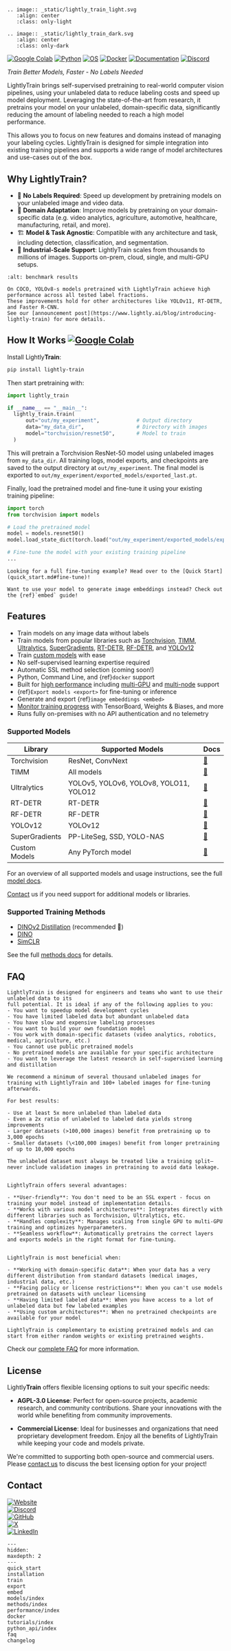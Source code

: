 # <span style="display:none;">LightlyTrain Documentation</span>

```{eval-rst}
.. image:: _static/lightly_train_light.svg
   :align: center
   :class: only-light

.. image:: _static/lightly_train_dark.svg
   :align: center
   :class: only-dark
```

[![Google Colab](https://colab.research.google.com/assets/colab-badge.svg)](https://colab.research.google.com/github/lightly-ai/lightly-train/blob/main/examples/notebooks/quick_start.ipynb)
[![Python](https://img.shields.io/badge/Python-3.8%7C3.9%7C3.10%7C3.11%7C3.12-blue.svg)](https://docs.lightly.ai/train/stable/installation.html)
[![OS](https://img.shields.io/badge/OS-Linux%7CMacOS%7CWindows-blue.svg)](https://docs.lightly.ai/train/stable/installation.html)
[![Docker](https://img.shields.io/badge/Docker-blue?logo=docker&logoColor=fff)](https://docs.lightly.ai/train/stable/docker.html#)
[![Documentation](https://img.shields.io/badge/Documentation-blue)](https://docs.lightly.ai/train/stable/)
[![Discord](https://img.shields.io/discord/752876370337726585?logo=discord&logoColor=white&label=discord&color=7289da)](https://discord.gg/xvNJW94)

*Train Better Models, Faster - No Labels Needed*

LightlyTrain brings self-supervised pretraining to real-world computer vision pipelines, using
your unlabeled data to reduce labeling costs and speed up model deployment. Leveraging the
state-of-the-art from research, it pretrains your model on your unlabeled, domain-specific
data, significantly reducing the amount of labeling needed to reach a high model performance.

This allows you to focus on new features and domains instead of managing your labeling cycles.
LightlyTrain is designed for simple integration into existing training pipelines and supports
a wide range of model architectures and use-cases out of the box.

## Why Lightly**Train**?

- 💸 **No Labels Required**: Speed up development by pretraining models on your unlabeled image and video data.
- 🔄 **Domain Adaptation**: Improve models by pretraining on your domain-specific data (e.g. video analytics, agriculture, automotive, healthcare, manufacturing, retail, and more).
- 🏗️ **Model & Task Agnostic**: Compatible with any architecture and task, including detection, classification, and segmentation.
- 🚀 **Industrial-Scale Support**: LightlyTrain scales from thousands to millions of images. Supports on-prem, cloud, single, and multi-GPU setups.

```{figure} https://github.com/user-attachments/assets/99cded12-7f16-498d-ab54-aee60b26b5ae
:alt: benchmark results

On COCO, YOLOv8-s models pretrained with LightlyTrain achieve high performance across all tested label fractions.
These improvements hold for other architectures like YOLOv11, RT-DETR, and Faster R-CNN.
See our [announcement post](https://www.lightly.ai/blog/introducing-lightly-train) for more details.
```

## How It Works [![Google Colab](https://colab.research.google.com/assets/colab-badge.svg)](https://colab.research.google.com/github/lightly-ai/lightly-train/blob/main/examples/notebooks/quick_start.ipynb)

Install Lightly**Train**:

```bash
pip install lightly-train
```

Then start pretraining with:

```python
import lightly_train

if __name__ == "__main__":
  lightly_train.train(
      out="out/my_experiment",            # Output directory
      data="my_data_dir",                 # Directory with images
      model="torchvision/resnet50",       # Model to train
  )
```

This will pretrain a Torchvision ResNet-50 model using unlabeled images from `my_data_dir`.
All training logs, model exports, and checkpoints are saved to the output directory
at `out/my_experiment`. The final model is exported to `out/my_experiment/exported_models/exported_last.pt`.

Finally, load the pretrained model and fine-tune it using your existing training pipeline:

```python
import torch
from torchvision import models

# Load the pretrained model
model = models.resnet50()
model.load_state_dict(torch.load("out/my_experiment/exported_models/exported_last.pt"))

# Fine-tune the model with your existing training pipeline
...
```

```{seealso}
Looking for a full fine-tuning example? Head over to the [Quick Start](quick_start.md#fine-tune)!
```

```{seealso}
Want to use your model to generate image embeddings instead? Check out the {ref}`embed` guide!
```

## Features

- Train models on any image data without labels
- Train models from popular libraries such as [Torchvision](#models-torchvision),
  [TIMM](#models-timm), [Ultralytics](#models-ultralytics), [SuperGradients](#models-supergradients),
  [RT-DETR](#models-rtdetr), [RF-DETR](#models-rfdetr), and [YOLOv12](#models-yolov12)
- Train [custom models](#custom-models) with ease
- No self-supervised learning expertise required
- Automatic SSL method selection (coming soon!)
- Python, Command Line, and {ref}`docker` support
- Built for [high performance](#performance) including [multi-GPU](#multi-gpu) and [multi-node](#multi-node) support
- {ref}`Export models <export>` for fine-tuning or inference
- Generate and export {ref}`image embeddings <embed>`
- [Monitor training progress](#logging) with TensorBoard, Weights & Biases, and more
- Runs fully on-premises with no API authentication and no telemetry

### Supported Models

| Library | Supported Models | Docs |
|------------------|----------------------------------------|------|
| Torchvision | ResNet, ConvNext | [🔗](#models-torchvision) |
| TIMM | All models | [🔗](#models-timm) |
| Ultralytics | YOLOv5, YOLOv6, YOLOv8, YOLO11, YOLO12 | [🔗](#models-ultralytics) |
| RT-DETR | RT-DETR | [🔗](#models-rtdetr) |
| RF-DETR | RF-DETR | [🔗](#models-rfdetr) |
| YOLOv12 | YOLOv12 | [🔗](#models-yolov12) |
| SuperGradients | PP-LiteSeg, SSD, YOLO-NAS | [🔗](#models-supergradients) |
| Custom Models | Any PyTorch model | [🔗](#custom-models) |

For an overview of all supported models and usage instructions, see the full [model docs](#models-supported-libraries).

[Contact](#contact) us if you need support for additional models or libraries.

### Supported Training Methods

- [DINOv2 Distillation](#methods-distillation) (recommended 🚀)
- [DINO](#methods-dino)
- [SimCLR](#methods-simclr)

See the full [methods docs](#methods) for details.

## FAQ

```{dropdown} Who is LightlyTrain for?
LightlyTrain is designed for engineers and teams who want to use their unlabeled data to its
full potential. It is ideal if any of the following applies to you:
- You want to speedup model development cycles
- You have limited labeled data but abundant unlabeled data
- You have slow and expensive labeling processes
- You want to build your own foundation model
- You work with domain-specific datasets (video analytics, robotics, medical, agriculture, etc.)
- You cannot use public pretrained models
- No pretrained models are available for your specific architecture
- You want to leverage the latest research in self-supervised learning and distillation
```

```{dropdown} How much data do I need?
We recommend a minimum of several thousand unlabeled images for training with LightlyTrain and 100+ labeled images for fine-tuning afterwards.

For best results:

- Use at least 5x more unlabeled than labeled data
- Even a 2x ratio of unlabeled to labeled data yields strong improvements
- Larger datasets (>100,000 images) benefit from pretraining up to 3,000 epochs
- Smaller datasets (\<100,000 images) benefit from longer pretraining of up to 10,000 epochs

The unlabeled dataset must always be treated like a training split—never include validation images in pretraining to avoid data leakage.
```

```{dropdown} What's the difference between LightlyTrain and other self-supervised learning implementations?

LightlyTrain offers several advantages:

- **User-friendly**: You don't need to be an SSL expert - focus on training your model instead of implementation details.
- **Works with various model architectures**: Integrates directly with different libraries such as Torchvision, Ultralytics, etc.
- **Handles complexity**: Manages scaling from single GPU to multi-GPU training and optimizes hyperparameters.
- **Seamless workflow**: Automatically pretrains the correct layers and exports models in the right format for fine-tuning.
```

```{dropdown} Why should I use LightlyTrain instead of other already pretrained models?

LightlyTrain is most beneficial when:

- **Working with domain-specific data**: When your data has a very different distribution from standard datasets (medical images, industrial data, etc.)
- **Facing policy or license restrictions**: When you can't use models pretrained on datasets with unclear licensing
- **Having limited labeled data**: When you have access to a lot of unlabeled data but few labeled examples
- **Using custom architectures**: When no pretrained checkpoints are available for your model

LightlyTrain is complementary to existing pretrained models and can start from either random weights or existing pretrained weights.
```

Check our [complete FAQ](#faq) for more information.

## License

Lightly**Train** offers flexible licensing options to suit your specific needs:

- **AGPL-3.0 License**: Perfect for open-source projects, academic research, and community contributions.
  Share your innovations with the world while benefiting from community improvements.

- **Commercial License**: Ideal for businesses and organizations that need proprietary development freedom.
  Enjoy all the benefits of LightlyTrain while keeping your code and models private.

We're committed to supporting both open-source and commercial users.
Please [contact us](https://www.lightly.ai/contact) to discuss the best licensing option for your project!

## Contact

[![Website](https://img.shields.io/badge/Website-lightly.ai-blue?style=for-the-badge&logo=safari&logoColor=white)](https://www.lightly.ai/contact) <br>
[![Discord](https://img.shields.io/discord/752876370337726585?style=for-the-badge&logo=discord&logoColor=white&label=discord&color=7289da)](https://discord.gg/xvNJW94) <br>
[![GitHub](https://img.shields.io/badge/GitHub-lightly--ai-black?style=for-the-badge&logo=github&logoColor=white)](https://github.com/lightly-ai/lightly-train) <br>
[![X](https://img.shields.io/badge/X-lightlyai-black?style=for-the-badge&logo=x&logoColor=white)](https://x.com/lightlyai) <br>
[![LinkedIn](https://img.shields.io/badge/LinkedIn-lightly--tech-blue?style=for-the-badge&logo=linkedin&logoColor=white)](https://www.linkedin.com/company/lightly-tech)

```{toctree}
---
hidden:
maxdepth: 2
---
quick_start
installation
train
export
embed
models/index
methods/index
performance/index
docker
tutorials/index
python_api/index
faq
changelog
```
